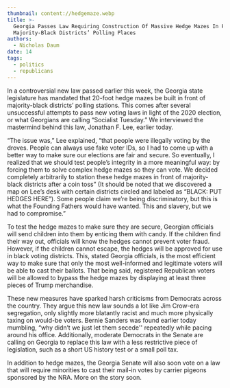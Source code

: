 ```yaml
---
thumbnail: content://hedgemaze.webp
title: >-
  Georgia Passes Law Requiring Construction Of Massive Hedge Mazes In Front Of
  Majority-Black Districts’ Polling Places
authors:
  - Nicholas Daum
date: 14
tags:
  - politics
  - republicans
---
```


In a controversial new law passed earlier this week, the Georgia state legislature has mandated that 20-foot hedge mazes be built in front of majority-black districts’ polling stations. This comes after several unsuccessful attempts to pass new voting laws in light of the 2020 election, or what Georgians are calling “Socialist Tuesday.” We interviewed the mastermind behind this law, Jonathan F. Lee, earlier today.

“The issue was,” Lee explained, “that people were illegally voting by the droves. People can always use fake voter IDs, so I had to come up with a better way to make sure our elections are fair and secure. So eventually, I realized that we should test people’s integrity in a more meaningful way: by forcing them to solve complex hedge mazes so they can vote. We decided completely arbitrarily to station these hedge mazes in front of majority-black districts after a coin toss” (It should be noted that we discovered a map on Lee’s desk with certain districts circled and labeled as “BLACK: PUT HEDGES HERE”). Some people claim we’re being discriminatory, but this is what the Founding Fathers would have wanted. This and slavery, but we had to compromise.” 

To test the hedge mazes to make sure they are secure, Georgian officials will send children into them by enticing them with candy. If the children find their way out, officials will know the hedges cannot prevent voter fraud. However, if the children cannot escape, the hedges will be approved for use in black voting districts. This, stated Georgia officials, is the most efficient way to make sure that only the most well-informed and legitimate voters will be able to cast their ballots. That being said, registered Republican voters will be allowed to bypass the hedge mazes by displaying at least three pieces of Trump merchandise.

These new measures have sparked harsh criticisms from Democrats across the country. They argue this new law sounds a lot like Jim Crow-era segregation, only slightly more blatantly racist and much more physically taxing on would-be voters. Bernie Sanders was found earlier today mumbling, “why didn’t we just let them secede'' repeatedly while pacing around his office. Additionally, moderate Democrats in the Senate are calling on Georgia to replace this law with a less restrictive piece of legislation, such as a short US history test or a small poll tax.

In addition to hedge mazes, the Georgia Senate will also soon vote on a law that will require minorities to cast their mail-in votes by carrier pigeons sponsored by the NRA. More on the story soon.
